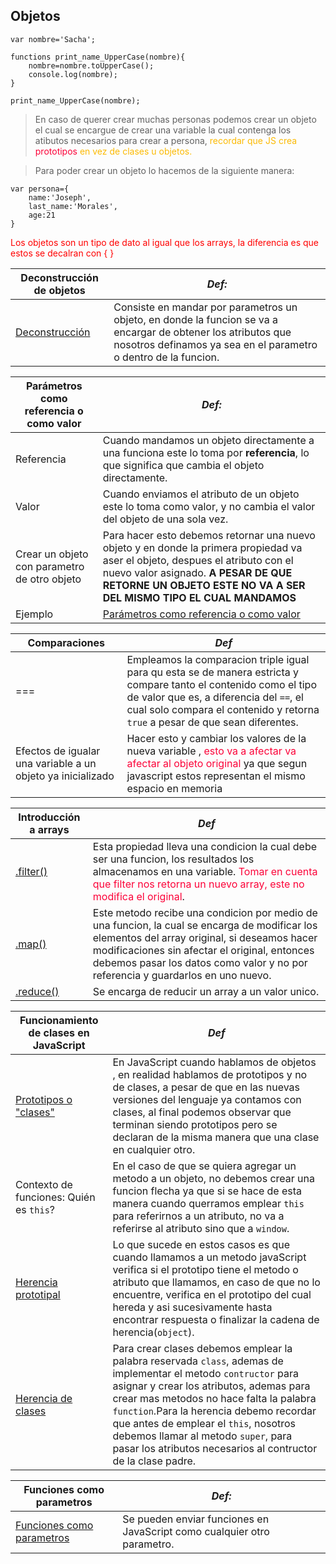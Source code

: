 Objetos
-------  
```
var nombre='Sacha';

functions print_name_UpperCase(nombre){
    nombre=nombre.toUpperCase();
    console.log(nombre);
}

print_name_UpperCase(nombre);
```
> En caso de querer crear muchas personas podemos crear un objeto el cual se encargue de crear una variable la  cual contenga los atibutos necesarios para crear a persona,<span style="color:#fcba03"> recordar que JS crea <span style="color:#fc0339">prototipos</span> en vez de clases u objetos.</span>

>  Para poder crear  un objeto lo hacemos de la siguiente manera:
```
var persona={
    name:'Joseph',
    last_name:'Morales',
    age:21
}
```
<p style="color:red">Los objetos son un tipo de dato al igual que los arrays,  la diferencia es que estos se  decalran con { }</p>


Deconstrucción de objetos | *Def:*
-----|------
[Deconstrucción](objetos.js) | Consiste en mandar por parametros un objeto, en donde la funcion se va a encargar de obtener los atributos que nosotros definamos ya sea en el parametro o dentro de la funcion.

Parámetros como referencia o como valor | *Def:*
-----|------
Referencia | Cuando mandamos un objeto directamente a una funciona este lo toma por **referencia**, lo que significa que cambia el objeto directamente.
Valor      | Cuando enviamos el atributo de un objeto este lo toma como valor, y no cambia el valor del objeto de una sola vez.
Crear un objeto con parametro de otro objeto| Para hacer esto debemos retornar una nuevo objeto y en donde la primera propiedad va aser el objeto, despues el atributo con el nuevo valor asignado. **A PESAR DE QUE RETORNE UN OBJETO ESTE NO VA A SER DEL MISMO TIPO EL CUAL MANDAMOS** 
Ejemplo|[Parámetros como referencia o como valor](Parametros_referencia_valor.js)

Comparaciones| *Def*
--------------|----
=== | Empleamos la comparacion triple igual para qu esta se de manera estricta y compare tanto el contenido como el tipo de valor que es, a diferencia del `==`, el cual solo compara el contenido y retorna `true` a pesar de que sean diferentes.
Efectos de igualar una variable a un objeto ya inicializado | Hacer esto  y cambiar los valores  de la nueva variable , <span style="color:#fc0339" >esto va a afectar va  afectar al objeto original</span> ya que segun javascript estos representan el mismo espacio en memoria

Introducción a arrays | *Def*
----|------
[.filter()](filter.js) | Esta propiedad lleva una condicion la cual debe ser una funcion, los resultados los almacenamos en una variable. <span style="color:#fc0339" >Tomar en cuenta que filter nos retorna un nuevo array, este no modifica el original</span>.
[.map()](map.js)| Este metodo recibe una condicion por medio de una funcion, la cual se encarga de modificar los elementos del array original, si deseamos hacer modificaciones sin afectar el original, entonces debemos pasar los datos como valor y no por referencia  y guardarlos en uno nuevo.
[.reduce()](reduce.js)| Se encarga de reducir un array a un valor unico.

Funcionamiento de clases en JavaScript| *Def*
----|---
[Prototipos o "clases"](clasesJavaScript.js) | En JavaScript cuando hablamos de objetos , en realidad hablamos de prototipos y no de clases, a pesar de que en las nuevas versiones del lenguaje ya contamos con clases, al final podemos observar que terminan siendo prototipos pero se declaran de la misma manera que una clase en cualquier otro.
Contexto de funciones: Quién es ```this```? | En el caso de que se quiera agregar un metodo a un objeto, no debemos crear una funcion flecha ya que si se hace de esta manera cuando querramos emplear ```this``` para referirnos a un atributo, no va a referirse al atributo sino que a `window`.
[Herencia prototipal](herenciaPrototipal.js)| Lo que sucede en estos casos es que cuando llamamos a un metodo javaScript verifica si el prototipo tiene el metodo o atributo que llamamos, en caso de que no lo encuentre, verifica en el prototipo del cual hereda y asi sucesivamente hasta encontrar respuesta o finalizar la cadena de herencia(`object`).
[Herencia de clases](clases_herencia.js)| Para crear clases debemos emplear la palabra reservada `class`, ademas de implementar el metodo `contructor` para asignar y crear los atributos, ademas para crear mas metodos no hace falta la palabra `function`.Para la herencia debemo recordar que antes de emplear el `this`, nosotros debemos llamar al metodo `super`, para pasar los atributos necesarios al contructor de la clase padre.

Funciones como parametros| *Def:*
---|---
[Funciones como parametros](FuncionesComoParametros.js)| Se pueden enviar funciones en JavaScript como cualquier otro parametro.


